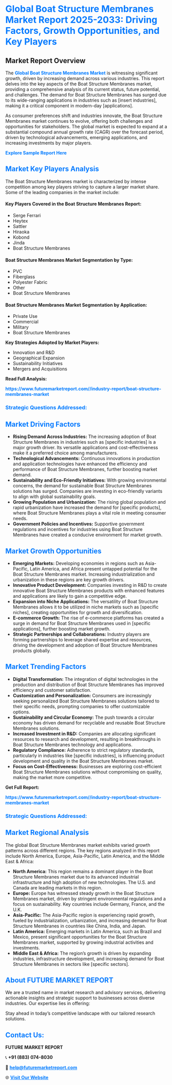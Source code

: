 <h1 style="color: #007BFF;">Global Boat Structure Membranes Market Report 2025-2033: Driving Factors, Growth Opportunities, and Key Players</h1>

<section id="overview">
<h2>Market Report Overview</h2>
<p>The <a href="https://www.futuremarketreport.com//industry-report/boat-structure-membranes-market" style="color: #007BFF; text-decoration: none;"><strong>Global Boat Structure Membranes Market</strong></a> is witnessing significant growth, driven by increasing demand across various industries. This report delves into the key aspects of the Boat Structure Membranes market, providing a comprehensive analysis of its current status, future potential, and challenges. The demand for Boat Structure Membranes has surged due to its wide-ranging applications in industries such as [insert industries], making it a critical component in modern-day [applications].</p>
<p>As consumer preferences shift and industries innovate, the Boat Structure Membranes market continues to evolve, offering both challenges and opportunities for stakeholders. The global market is expected to expand at a substantial compound annual growth rate (CAGR) over the forecast period, driven by technological advancements, emerging applications, and increasing investments by major players.</p>
</section>

<section id="overview">
<p><a href="https://www.futuremarketreport.com//request-sample/reportId=89384" style="color: #007BFF; text-decoration: none;"><strong>Explore Sample Report Here</strong></a></p>
</section>

<section id="key-players">
<h2 style="color: #007BFF;">Market Key Players Analysis</h2>
<p>The Boat Structure Membranes market is characterized by intense competition among key players striving to capture a larger market share. Some of the leading companies in the market include:</p>
<h4>Key Players Covered in the Boat Structure Membranes Report:</h4>
<ul><li>Serge Ferrari</li><li>Heytex</li><li>Sattler</li><li>Hiraoka</li><li>Kobond</li><li>Jinda</li><li>Boat Structure Membranes</li></ul>
<h4>Boat Structure Membranes Market Segmentation by Type:</h4>
<ul><li>PVC</li><li>Fiberglass</li><li>Polyester Fabric</li><li>Other</li><li>Boat Structure Membranes</li></ul>

<h4>Boat Structure Membranes Market Segmentation by Application:</h4>
<ul><li>Private Use</li><li>Commercial</li><li>Military</li><li>Boat Structure Membranes</li></ul>
<p><strong>Key Strategies Adopted by Market Players:</strong></p>
<ul>
<li>Innovation and R&D</li>
<li>Geographical Expansion</li>
<li>Sustainability Initiatives</li>
<li>Mergers and Acquisitions</li>
</ul>
</section>

<section>
<p><strong>Read Full Analysis: </strong></p><a href="https://www.futuremarketreport.com//industry-report/boat-structure-membranes-market" style="color: #007BFF; text-decoration: none;"><strong>https://www.futuremarketreport.com//industry-report/boat-structure-membranes-market</strong></a>
<h3 style="color: #007BFF;">Strategic Questions Addressed:</h3>
</section>

<section id="driving-factors">
<h2 style="color: #007BFF;">Market Driving Factors</h2>
<ul>
<li><strong>Rising Demand Across Industries:</strong> The increasing adoption of Boat Structure Membranes in industries such as [specific industries] is a major growth driver. Its versatile applications and cost-effectiveness make it a preferred choice among manufacturers.</li>
<li><strong>Technological Advancements:</strong> Continuous innovations in production and application technologies have enhanced the efficiency and performance of Boat Structure Membranes, further boosting market demand.</li>
<li><strong>Sustainability and Eco-Friendly Initiatives:</strong> With growing environmental concerns, the demand for sustainable Boat Structure Membranes solutions has surged. Companies are investing in eco-friendly variants to align with global sustainability goals.</li>
<li><strong>Growing Population and Urbanization:</strong> The rising global population and rapid urbanization have increased the demand for [specific products], where Boat Structure Membranes plays a vital role in meeting consumer needs.</li>
<li><strong>Government Policies and Incentives:</strong> Supportive government regulations and incentives for industries using Boat Structure Membranes have created a conducive environment for market growth.</li>
</ul>
</section>

<section id="growth-opportunities">
<h2 style="color: #007BFF;">Market Growth Opportunities</h2>
<ul>
<li><strong>Emerging Markets:</strong> Developing economies in regions such as Asia-Pacific, Latin America, and Africa present untapped potential for the Boat Structure Membranes market. Increasing industrialization and urbanization in these regions are key growth drivers.</li>
<li><strong>Innovative Product Development:</strong> Companies investing in R&D to create innovative Boat Structure Membranes products with enhanced features and applications are likely to gain a competitive edge.</li>
<li><strong>Expansion into Niche Applications:</strong> The versatility of Boat Structure Membranes allows it to be utilized in niche markets such as [specific niches], creating opportunities for growth and diversification.</li>
<li><strong>E-commerce Growth:</strong> The rise of e-commerce platforms has created a surge in demand for Boat Structure Membranes used in [specific applications], further boosting market growth.</li>
<li><strong>Strategic Partnerships and Collaborations:</strong> Industry players are forming partnerships to leverage shared expertise and resources, driving the development and adoption of Boat Structure Membranes products globally.</li>
</ul>
</section>

<section id="trending-factors">
<h2 style="color: #007BFF;">Market Trending Factors</h2>
<ul>
<li><strong>Digital Transformation:</strong> The integration of digital technologies in the production and distribution of Boat Structure Membranes has improved efficiency and customer satisfaction.</li>
<li><strong>Customization and Personalization:</strong> Consumers are increasingly seeking personalized Boat Structure Membranes solutions tailored to their specific needs, prompting companies to offer customizable options.</li>
<li><strong>Sustainability and Circular Economy:</strong> The push towards a circular economy has driven demand for recyclable and reusable Boat Structure Membranes solutions.</li>
<li><strong>Increased Investment in R&D:</strong> Companies are allocating significant resources to research and development, resulting in breakthroughs in Boat Structure Membranes technology and applications.</li>
<li><strong>Regulatory Compliance:</strong> Adherence to strict regulatory standards, particularly in industries like [specific industries], is influencing product development and quality in the Boat Structure Membranes market.</li>
<li><strong>Focus on Cost-Effectiveness:</strong> Businesses are exploring cost-efficient Boat Structure Membranes solutions without compromising on quality, making the market more competitive.</li>
</ul>
</section>

<section>
<p><strong>Get Full Report: </strong></p><a href="https://www.futuremarketreport.com//industry-report/boat-structure-membranes-market" style="color: #007BFF; text-decoration: none;"><strong>https://www.futuremarketreport.com//industry-report/boat-structure-membranes-market</strong></a>
<h3 style="color: #007BFF;">Strategic Questions Addressed:</h3>
</section>


<section id="regional-analysis">
<h2 style="color: #007BFF;">Market Regional Analysis</h2>
<p>The global Boat Structure Membranes market exhibits varied growth patterns across different regions. The key regions analyzed in this report include North America, Europe, Asia-Pacific, Latin America, and the Middle East & Africa:</p>
<ul>
<li><strong>North America:</strong> This region remains a dominant player in the Boat Structure Membranes market due to its advanced industrial infrastructure and high adoption of new technologies. The U.S. and Canada are leading markets in this region.</li>
<li><strong>Europe:</strong> Europe has witnessed steady growth in the Boat Structure Membranes market, driven by stringent environmental regulations and a focus on sustainability. Key countries include Germany, France, and the U.K.</li>
<li><strong>Asia-Pacific:</strong> The Asia-Pacific region is experiencing rapid growth, fueled by industrialization, urbanization, and increasing demand for Boat Structure Membranes in countries like China, India, and Japan.</li>
<li><strong>Latin America:</strong> Emerging markets in Latin America, such as Brazil and Mexico, present significant opportunities for the Boat Structure Membranes market, supported by growing industrial activities and investments.</li>
<li><strong>Middle East & Africa:</strong> The region’s growth is driven by expanding industries, infrastructure development, and increasing demand for Boat Structure Membranes in sectors like [specific sectors].</li>
</ul>
</section>

<footer>
<h2 style="color: #007BFF;">About FUTURE MARKET REPORT</h2>
<p>We are a trusted name in market research and advisory services, delivering actionable insights and strategic support to businesses across diverse industries. Our expertise lies in offering:</p>

<p>Stay ahead in today’s competitive landscape with our tailored research solutions.</p>

<h2 style="color: #007BFF;">Contact Us:</h2>
<p><strong>FUTURE MARKET REPORT</strong></p>
<p>📞 <strong>+91 (883) 074-8030</strong></p>
<p>📧 <strong><a href="mailto:help@futuremarketreport.com" style="color: #007BFF;">help@futuremarketreport.com</a></strong></p>
<p>🌐 <strong><a href="https://www.futuremarketreport.com/" style="color: #007BFF;">Visit Our Website</a></strong></p>
</footer>